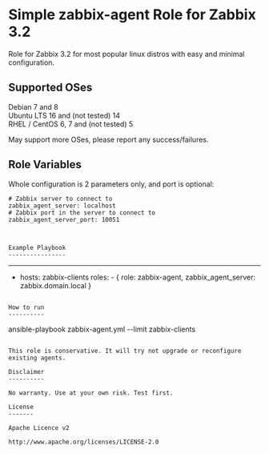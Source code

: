 Simple zabbix-agent Role for Zabbix 3.2
=======================================

Role for Zabbix 3.2 for most popular linux distros with easy and minimal configuration.

Supported OSes
--------------
Debian 7 and 8  
Ubuntu LTS 16 and (not tested) 14  
RHEL / CentOS 6, 7 and (not tested) 5  

May support more OSes, please report any success/failures.

Role Variables
--------------

Whole configuration is 2 parameters only, and port is optional:

```
# Zabbix server to connect to
zabbix_agent_server: localhost
# Zabbix port in the server to connect to
zabbix_agent_server_port: 10051
```

```


Example Playbook
----------------

```
---
- hosts: zabbix-clients
  roles:
       - { role: zabbix-agent, zabbix_agent_server: zabbix.domain.local }
```

How to run
----------

``` 
ansible-playbook zabbix-agent.yml --limit zabbix-clients 
```

This role is conservative. It will try not upgrade or reconfigure existing agents.

Disclaimer
----------

No warranty. Use at your own risk. Test first.

License
-------

Apache Licence v2

http://www.apache.org/licenses/LICENSE-2.0
